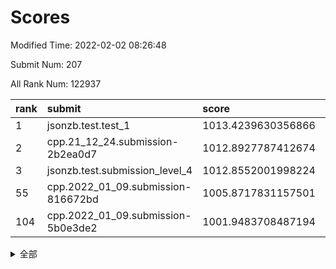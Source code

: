 # Scores

Modified Time: 2022-02-02 08:26:48

Submit Num: 207

All Rank Num: 122937

| rank |               submit               |       score        |       sigma        | pk_num |
| :--- | :--------------------------------- | :----------------- | :----------------- | :----- |
| 1    | jsonzb.test.test_1                 | 1013.4239630356866 | 0.8362532733929898 | 2379   |
| 2    | cpp.21_12_24.submission-2b2ea0d7   | 1012.8927787412674 | 0.7984291681416725 | 2376   |
| 3    | jsonzb.test.submission_level_4     | 1012.8552001998224 | 0.8284274815869224 | 2370   |
| 55   | cpp.2022_01_09.submission-816672bd | 1005.8717831157501 | 0.7219616110591692 | 2379   |
| 104  | cpp.2022_01_09.submission-5b0e3de2 | 1001.9483708487194 | 0.7137571246869735 | 2373   |


<details>
<summary>全部</summary>

| rank |                 submit                 |       score        |       sigma        | pk_num |
| :--- | :------------------------------------- | :----------------- | :----------------- | :----- |
| 1    | jsonzb.test.test_1                     | 1013.4239630356866 | 0.8362532733929898 | 2379   |
| 2    | cpp.21_12_24.submission-2b2ea0d7       | 1012.8927787412674 | 0.7984291681416725 | 2376   |
| 3    | jsonzb.test.submission_level_4         | 1012.8552001998224 | 0.8284274815869224 | 2370   |
| 4    | gobigger.level_3.submission_level_3_44 | 1011.6363150654977 | 0.7730486552118673 | 2377   |
| 5    | gobigger.level_3.submission_level_3_34 | 1011.4569644426693 | 0.7844435067838708 | 2380   |
| 6    | gobigger.level_3.submission_level_3_17 | 1011.1188071828551 | 0.7638968815546591 | 2375   |
| 7    | gobigger.level_3.submission_level_3_5  | 1011.0455081360504 | 0.7709302870021807 | 2377   |
| 8    | gobigger.level_3.submission_level_3_16 | 1010.9598465089291 | 0.7672238236413779 | 2375   |
| 9    | gobigger.level_3.submission_level_3_24 | 1010.7898486838409 | 0.7619753709978921 | 2374   |
| 10   | gobigger.level_3.submission_level_3_37 | 1010.7344854180989 | 0.7728575045347758 | 2374   |
| 11   | gobigger.level_3.submission_level_3_43 | 1010.7209062289726 | 0.7913792137861085 | 2376   |
| 12   | gobigger.level_3.submission_level_3_31 | 1010.5836496497352 | 0.7477978267169264 | 2371   |
| 13   | gobigger.level_3.submission_level_3_49 | 1010.5521224493693 | 0.7740533229251408 | 2378   |
| 14   | gobigger.level_3.submission_level_3_40 | 1010.4399679225492 | 0.7619802367049774 | 2377   |
| 15   | gobigger.level_3.submission_level_3_25 | 1010.3867433467321 | 0.7724386251536182 | 2379   |
| 16   | gobigger.level_3.submission_level_3_32 | 1010.355006947129  | 0.7567291916425011 | 2377   |
| 17   | gobigger.level_3.submission_level_3_35 | 1010.333516853976  | 0.7659773640376327 | 2378   |
| 18   | gobigger.level_3.submission_level_3_21 | 1010.3267059289138 | 0.7549392843826879 | 2374   |
| 19   | gobigger.level_3.submission_level_3_23 | 1010.3234725571839 | 0.7581499704414545 | 2372   |
| 20   | gobigger.level_3.submission_level_3_18 | 1010.2953288621673 | 0.7609983298875957 | 2378   |
| 21   | gobigger.level_3.submission_level_3_0  | 1010.2454957295015 | 0.7617945043604415 | 2378   |
| 22   | gobigger.level_3.submission_level_3_30 | 1010.1546390591867 | 0.7601272491888367 | 2381   |
| 23   | gobigger.level_3.submission_level_3_27 | 1010.1010554916745 | 0.7458791495970298 | 2379   |
| 24   | gobigger.level_3.submission_level_3_13 | 1009.9912533507454 | 0.7431388256222728 | 2372   |
| 25   | gobigger.level_3.submission_level_3_39 | 1009.9180269736515 | 0.7448321171721605 | 2375   |
| 26   | gobigger.level_3.submission_level_3_41 | 1009.893139149293  | 0.759701689370078  | 2379   |
| 27   | gobigger.level_3.submission_level_3_9  | 1009.8776314178593 | 0.7822878826341466 | 2380   |
| 28   | gobigger.level_3.submission_level_3_36 | 1009.8746191886346 | 0.7470136569847647 | 2376   |
| 29   | gobigger.level_3.submission_level_3_15 | 1009.8097922959155 | 0.7692520740789651 | 2372   |
| 30   | gobigger.level_3.submission_level_3_10 | 1009.7864215312046 | 0.7553313422368472 | 2374   |
| 31   | gobigger.level_3.submission_level_3_3  | 1009.7529686115531 | 0.7638724786946258 | 2381   |
| 32   | gobigger.level_3.submission_level_3_26 | 1009.7092856727484 | 0.7459434723989982 | 2374   |
| 33   | gobigger.level_3.submission_level_3_28 | 1009.7072147193602 | 0.7456467485171712 | 2372   |
| 34   | gobigger.level_3.submission_level_3_11 | 1009.6175192317304 | 0.7527135236982065 | 2384   |
| 35   | gobigger.level_3.submission_level_3_20 | 1009.5641196029444 | 0.7489217296848292 | 2378   |
| 36   | gobigger.level_3.submission_level_3_22 | 1009.4769416917161 | 0.7547847488316111 | 2375   |
| 37   | gobigger.level_3.submission_level_3_7  | 1009.3371673158526 | 0.7583417868191336 | 2374   |
| 38   | gobigger.level_3.submission_level_3_42 | 1009.32773191002   | 0.7743879152819102 | 2377   |
| 39   | gobigger.level_3.submission_level_3_45 | 1009.2493231233307 | 0.7607207467394299 | 2379   |
| 40   | gobigger.level_3.submission_level_3_47 | 1009.2326859223249 | 0.7513462113619397 | 2380   |
| 41   | gobigger.level_3.submission_level_3_46 | 1009.2217408351705 | 0.7646020657516527 | 2382   |
| 42   | gobigger.level_3.submission_level_3_48 | 1009.1198642902981 | 0.7630064612499466 | 2374   |
| 43   | gobigger.level_3.submission_level_3_33 | 1009.0263073147839 | 0.7442586726741935 | 2372   |
| 44   | gobigger.level_3.submission_level_3_8  | 1009.0151343153303 | 0.7401001142377747 | 2379   |
| 45   | gobigger.level_3.submission_level_3_29 | 1008.8831371791507 | 0.7326351937913194 | 2374   |
| 46   | gobigger.level_3.submission_level_3_19 | 1008.8489912990226 | 0.7555544252310233 | 2373   |
| 47   | gobigger.level_3.submission_level_3_38 | 1008.8462710061928 | 0.732344277398442  | 2374   |
| 48   | gobigger.level_3.submission_level_3_2  | 1008.7915990644362 | 0.7550431766786703 | 2373   |
| 49   | gobigger.level_3.submission_level_3_14 | 1008.7170093106625 | 0.7570648695095107 | 2383   |
| 50   | gobigger.level_3.submission_level_3_4  | 1008.683840604508  | 0.7223559267588313 | 2380   |
| 51   | gobigger.level_3.submission_level_3_1  | 1008.5792932920305 | 0.7538694530667794 | 2372   |
| 52   | gobigger.level_3.submission_level_3_12 | 1008.4161115018719 | 0.735319418928678  | 2373   |
| 53   | gobigger.level_3.submission_level_3_6  | 1007.8050580506194 | 0.7123790804241553 | 2373   |
| 54   | gobigger.level_1.submission_level_1_36 | 1005.9458952704415 | 0.7190131949575396 | 2378   |
| 55   | cpp.2022_01_09.submission-816672bd     | 1005.8717831157501 | 0.7219616110591692 | 2379   |
| 56   | gobigger.level_1.submission_level_1_27 | 1004.8389544970192 | 0.7263264593884338 | 2375   |
| 57   | gobigger.level_1.submission_level_1_21 | 1004.7340309346774 | 0.7261299166018835 | 2375   |
| 58   | gobigger.level_1.submission_level_1_16 | 1004.5054043341713 | 0.7181242865933425 | 2371   |
| 59   | gobigger.level_1.submission_level_1_5  | 1004.4592652468084 | 0.7118231260433975 | 2374   |
| 60   | gobigger.level_1.submission_level_1_18 | 1004.2718436315813 | 0.726801479227345  | 2380   |
| 61   | gobigger.level_1.submission_level_1_12 | 1004.1406446549396 | 0.7266242166392103 | 2375   |
| 62   | gobigger.level_1.submission_level_1_31 | 1004.1178692010227 | 0.7129960275241412 | 2376   |
| 63   | gobigger.level_1.submission_level_1_23 | 1004.0559823957766 | 0.7235888444387077 | 2371   |
| 64   | gobigger.level_1.submission_level_1_39 | 1003.9688296450232 | 0.7176805661047491 | 2377   |
| 65   | gobigger.level_1.submission_level_1_10 | 1003.9469821527508 | 0.7079688455014616 | 2374   |
| 66   | gobigger.level_1.submission_level_1_1  | 1003.9268555183737 | 0.7160757909740578 | 2374   |
| 67   | gobigger.level_1.submission_level_1_35 | 1003.8986821014345 | 0.7210012069590163 | 2375   |
| 68   | gobigger.level_1.submission_level_1_13 | 1003.8382119018341 | 0.7206662073427098 | 2375   |
| 69   | gobigger.level_1.submission_level_1_25 | 1003.8119649926855 | 0.7238186111367677 | 2383   |
| 70   | gobigger.level_1.submission_level_1_24 | 1003.7942682943709 | 0.7187771192263143 | 2379   |
| 71   | gobigger.level_1.submission_level_1_29 | 1003.6544831641513 | 0.7076640996105958 | 2373   |
| 72   | gobigger.level_1.submission_level_1_19 | 1003.6316211265004 | 0.7169440053170562 | 2378   |
| 73   | gobigger.level_1.submission_level_1_40 | 1003.5811217063173 | 0.7197896103900426 | 2371   |
| 74   | gobigger.level_1.submission_level_1_4  | 1003.4584143014337 | 0.7296481498464636 | 2378   |
| 75   | gobigger.level_1.submission_level_1_26 | 1003.4006606769891 | 0.7172137473212176 | 2378   |
| 76   | gobigger.level_1.submission_level_1_43 | 1003.3844844715575 | 0.710200997073651  | 2379   |
| 77   | gobigger.level_1.submission_level_1_38 | 1003.3698279084313 | 0.7118408067678522 | 2371   |
| 78   | gobigger.level_1.submission_level_1_42 | 1003.3027204203785 | 0.7085648794988298 | 2378   |
| 79   | gobigger.level_1.submission_level_1_34 | 1003.3000656216059 | 0.7200422655775018 | 2375   |
| 80   | gobigger.level_1.submission_level_1_3  | 1003.2693503629356 | 0.7111705212459943 | 2375   |
| 81   | gobigger.level_1.submission_level_1_47 | 1003.1971534594255 | 0.7126914052242642 | 2370   |
| 82   | gobigger.level_1.submission_level_1_30 | 1003.0559800411888 | 0.7191755087163771 | 2371   |
| 83   | gobigger.level_1.submission_level_1_37 | 1002.9642512514339 | 0.7150741075288292 | 2375   |
| 84   | gobigger.level_1.submission_level_1_22 | 1002.9098425187323 | 0.7069864665997169 | 2380   |
| 85   | gobigger.level_1.submission_level_1_32 | 1002.8977850504472 | 0.7183298864588832 | 2376   |
| 86   | gobigger.level_1.submission_level_1_46 | 1002.886671835666  | 0.719396702510526  | 2378   |
| 87   | gobigger.level_1.submission_level_1_41 | 1002.8493431841605 | 0.7151056989924632 | 2376   |
| 88   | gobigger.level_1.submission_level_1_49 | 1002.8293809246261 | 0.7059876109776776 | 2373   |
| 89   | gobigger.level_1.submission_level_1_9  | 1002.8214822354066 | 0.7116562595539835 | 2377   |
| 90   | gobigger.level_1.submission_level_1_44 | 1002.8146309880099 | 0.7214605314028916 | 2377   |
| 91   | gobigger.level_1.submission_level_1_2  | 1002.7870909233329 | 0.7133317092208652 | 2380   |
| 92   | gobigger.level_1.submission_level_1_0  | 1002.7827284931295 | 0.7092817277529498 | 2380   |
| 93   | gobigger.level_1.submission_level_1_20 | 1002.7704117363827 | 0.7104754871127394 | 2374   |
| 94   | gobigger.level_1.submission_level_1_28 | 1002.7270298249864 | 0.7128494628337406 | 2376   |
| 95   | gobigger.level_1.submission_level_1_8  | 1002.7148349147103 | 0.7084969213973519 | 2375   |
| 96   | gobigger.level_1.submission_level_1_7  | 1002.6679199199326 | 0.7300528895186517 | 2378   |
| 97   | gobigger.level_1.submission_level_1_45 | 1002.6215636442049 | 0.710919831348717  | 2377   |
| 98   | gobigger.level_1.submission_level_1_6  | 1002.5542010338926 | 0.7141147306737691 | 2376   |
| 99   | gobigger.level_1.submission_level_1_17 | 1002.5004012543359 | 0.7081032330183656 | 2372   |
| 100  | gobigger.level_1.submission_level_1_48 | 1002.3295972939402 | 0.7185468063865578 | 2375   |
| 101  | gobigger.level_1.submission_level_1_15 | 1002.3268284475728 | 0.7156730391746313 | 2374   |
| 102  | gobigger.level_1.submission_level_1_11 | 1002.3109929572371 | 0.7096070476754671 | 2374   |
| 103  | gobigger.level_1.submission_level_1_14 | 1002.2820340134041 | 0.7072883530917412 | 2381   |
| 104  | cpp.2022_01_09.submission-5b0e3de2     | 1001.9483708487194 | 0.7137571246869735 | 2373   |
| 105  | gobigger.level_1.submission_level_1_33 | 1001.7109327449174 | 0.7161267573553702 | 2379   |
| 106  | gobigger.random.submission_random_32   | 997.3539328527885  | 0.6962202952638176 | 2369   |
| 107  | gobigger.random.submission_random_24   | 997.0155578734424  | 0.7111780734922295 | 2370   |
| 108  | gobigger.random.submission_random_15   | 996.8763286258824  | 0.7119558087062416 | 2379   |
| 109  | gobigger.random.submission_random_40   | 996.7708135764559  | 0.7150656406038156 | 2373   |
| 110  | gobigger.random.submission_random_49   | 996.6755264142316  | 0.7059849533370952 | 2374   |
| 111  | gobigger.random.submission_random_19   | 996.6616853259554  | 0.699193201955589  | 2371   |
| 112  | gobigger.random.submission_random_27   | 996.6171580289072  | 0.7229884665972138 | 2376   |
| 113  | gobigger.random.submission_random_36   | 996.5508956389959  | 0.7150427954858206 | 2373   |
| 114  | gobigger.random.submission_random_44   | 996.4204836273558  | 0.6984217416673911 | 2379   |
| 115  | gobigger.random.submission_random_11   | 996.3914621088919  | 0.7188092747375785 | 2372   |
| 116  | gobigger.random.submission_random_47   | 996.3546667710334  | 0.7031270297893614 | 2375   |
| 117  | gobigger.random.submission_random_42   | 996.32445933971    | 0.7083980586513708 | 2381   |
| 118  | gobigger.random.submission_random_17   | 996.3230457703797  | 0.7285877569692428 | 2383   |
| 119  | gobigger.random.submission_random_29   | 996.2846246361445  | 0.7170213957626776 | 2373   |
| 120  | gobigger.random.submission_random_37   | 996.2763977151468  | 0.7029826897164441 | 2372   |
| 121  | gobigger.random.submission_random_31   | 996.2655011620737  | 0.7291795626012629 | 2378   |
| 122  | gobigger.random.submission_random_13   | 996.0928753631705  | 0.7046561025321735 | 2380   |
| 123  | gobigger.random.submission_random_0    | 996.0823412735798  | 0.7179177224966233 | 2371   |
| 124  | gobigger.random.submission_random_48   | 996.0544292314135  | 0.7231483759063677 | 2373   |
| 125  | gobigger.random.submission_random_5    | 996.0472845059408  | 0.7105727399622461 | 2380   |
| 126  | gobigger.random.submission_random_20   | 996.0209228896476  | 0.7061107494679266 | 2379   |
| 127  | gobigger.random.submission_random_23   | 995.9841094015686  | 0.7130353750751269 | 2378   |
| 128  | gobigger.random.submission_random_12   | 995.9449100761733  | 0.7162745350862402 | 2376   |
| 129  | gobigger.random.submission_random_26   | 995.9358851629283  | 0.7150223147339867 | 2377   |
| 130  | gobigger.random.submission_random_34   | 995.7944857048807  | 0.712749849994722  | 2376   |
| 131  | gobigger.random.submission_random_45   | 995.7864999599963  | 0.71628195696866   | 2372   |
| 132  | gobigger.random.submission_random_4    | 995.7841547075976  | 0.7149565412444482 | 2374   |
| 133  | gobigger.random.submission_random_43   | 995.7699879137969  | 0.7238209757568099 | 2376   |
| 134  | gobigger.random.submission_random_10   | 995.7691324191238  | 0.7149850453682275 | 2377   |
| 135  | gobigger.random.submission_random_7    | 995.6960806319292  | 0.708713048624619  | 2375   |
| 136  | gobigger.random.submission_random_21   | 995.656237369955   | 0.7120288093265957 | 2376   |
| 137  | gobigger.random.submission_random_28   | 995.6555841593251  | 0.7038611796617962 | 2375   |
| 138  | gobigger.random.submission_random_30   | 995.6483015670331  | 0.7198396292709729 | 2375   |
| 139  | gobigger.random.submission_random_1    | 995.627880364804   | 0.7025085421850068 | 2379   |
| 140  | gobigger.random.submission_random_46   | 995.6183830831876  | 0.7080777600265106 | 2375   |
| 141  | gobigger.random.submission_random_6    | 995.6145619127051  | 0.7102549335896181 | 2374   |
| 142  | gobigger.random.submission_random_8    | 995.5250872141582  | 0.7144901466652755 | 2371   |
| 143  | gobigger.random.submission_random_22   | 995.3122832626125  | 0.7182286323446322 | 2378   |
| 144  | gobigger.random.submission_random_38   | 995.2998229596196  | 0.7218567959932279 | 2376   |
| 145  | gobigger.random.submission_random_41   | 995.2480726683283  | 0.6974486585537063 | 2376   |
| 146  | gobigger.random.submission_random_33   | 995.159080408797   | 0.7025977896499965 | 2379   |
| 147  | gobigger.random.submission_random_9    | 995.1203506524575  | 0.7039946019822475 | 2375   |
| 148  | gobigger.random.submission_random_39   | 995.0217615414838  | 0.711044531248865  | 2374   |
| 149  | gobigger.random.submission_random_16   | 994.8626569237226  | 0.7126811553793734 | 2370   |
| 150  | gobigger.random.submission_random_35   | 994.8469268847377  | 0.7049110311659307 | 2373   |
| 151  | gobigger.random.submission_random_14   | 994.7680091384307  | 0.7068387013318536 | 2375   |
| 152  | gobigger.random.submission_random_18   | 994.6269132369911  | 0.7234929257707716 | 2373   |
| 153  | gobigger.level_2.submission_level_2_36 | 994.52278379933    | 0.7273137859877378 | 2371   |
| 154  | gobigger.random.submission_random_2    | 994.4237212224482  | 0.7304762009943087 | 2374   |
| 155  | gobigger.level_2.submission_level_2_16 | 994.421741260126   | 0.7300391558437175 | 2376   |
| 156  | gobigger.random.submission_random_3    | 994.2993625762497  | 0.7296093263400604 | 2376   |
| 157  | gobigger.level_2.submission_level_2_6  | 994.1599387657741  | 0.7142378165337688 | 2375   |
| 158  | gobigger.random.submission_random_25   | 993.6020282452932  | 0.7158266076172843 | 2380   |
| 159  | gobigger.level_2.submission_level_2_34 | 993.3049276328577  | 0.7409387590795283 | 2375   |
| 160  | gobigger.level_2.submission_level_2_19 | 993.2256525635277  | 0.7254380919534238 | 2378   |
| 161  | gobigger.level_2.submission_level_2_21 | 993.2048673969532  | 0.7467053235470724 | 2380   |
| 162  | gobigger.level_2.submission_level_2_49 | 993.052039087324   | 0.7320703228617941 | 2368   |
| 163  | gobigger.level_2.submission_level_2_39 | 992.977544347832   | 0.7486711350093926 | 2379   |
| 164  | gobigger.level_2.submission_level_2_46 | 992.945572556601   | 0.7328488938707758 | 2378   |
| 165  | gobigger.level_2.submission_level_2_15 | 992.8990859224638  | 0.7585577143587436 | 2370   |
| 166  | gobigger.level_2.submission_level_2_31 | 992.841277617883   | 0.7306696516833344 | 2378   |
| 167  | gobigger.level_2.submission_level_2_43 | 992.8093990049643  | 0.7424258380501653 | 2374   |
| 168  | gobigger.level_2.submission_level_2_40 | 992.8088629867805  | 0.7238036298303786 | 2371   |
| 169  | gobigger.level_2.submission_level_2_41 | 992.754375568445   | 0.7331050918638691 | 2384   |
| 170  | gobigger.level_2.submission_level_2_44 | 992.6460106439011  | 0.7315121249483223 | 2381   |
| 171  | gobigger.level_2.submission_level_2_23 | 992.6327051354093  | 0.7320561857357095 | 2378   |
| 172  | gobigger.level_2.submission_level_2_45 | 992.6321670456063  | 0.7379807575141467 | 2373   |
| 173  | gobigger.level_2.submission_level_2_38 | 992.6181947996898  | 0.758784985497232  | 2376   |
| 174  | gobigger.level_2.submission_level_2_17 | 992.5949075961058  | 0.7379285355304248 | 2373   |
| 175  | gobigger.level_2.submission_level_2_2  | 992.3596934186921  | 0.7452627368690808 | 2373   |
| 176  | gobigger.level_2.submission_level_2_37 | 992.3529065037056  | 0.7264423741168159 | 2372   |
| 177  | gobigger.level_2.submission_level_2_42 | 992.2777257590888  | 0.735927781564524  | 2379   |
| 178  | gobigger.level_2.submission_level_2_0  | 992.2755947503667  | 0.7717084983132764 | 2369   |
| 179  | gobigger.level_2.submission_level_2_20 | 992.2667965535924  | 0.7699719865309593 | 2375   |
| 180  | gobigger.level_2.submission_level_2_4  | 992.2606090730374  | 0.7431368791501863 | 2378   |
| 181  | gobigger.level_2.submission_level_2_12 | 992.2570006454978  | 0.7649057778437383 | 2371   |
| 182  | gobigger.level_2.submission_level_2_22 | 992.2455888686118  | 0.7505278862519406 | 2373   |
| 183  | gobigger.level_2.submission_level_2_30 | 992.2099672016647  | 0.7488584262331297 | 2372   |
| 184  | gobigger.level_2.submission_level_2_11 | 992.1505423497679  | 0.745097338488852  | 2374   |
| 185  | gobigger.level_2.submission_level_2_1  | 992.0702819289193  | 0.7364020769124455 | 2375   |
| 186  | gobigger.level_2.submission_level_2_27 | 992.0324551250413  | 0.7208513406148328 | 2378   |
| 187  | gobigger.level_2.submission_level_2_48 | 992.0157363378258  | 0.7449089054221144 | 2371   |
| 188  | gobigger.level_2.submission_level_2_9  | 991.9924005109895  | 0.7401051477467785 | 2376   |
| 189  | gobigger.level_2.submission_level_2_26 | 991.9808702461772  | 0.7526940441405242 | 2378   |
| 190  | gobigger.level_2.submission_level_2_29 | 991.7925740173887  | 0.7571766829080673 | 2377   |
| 191  | gobigger.level_2.submission_level_2_24 | 991.7923631084423  | 0.7511633225468178 | 2380   |
| 192  | gobigger.level_2.submission_level_2_8  | 991.7219303220693  | 0.75688246726702   | 2370   |
| 193  | gobigger.level_2.submission_level_2_10 | 991.7178015298972  | 0.7636890458149945 | 2377   |
| 194  | gobigger.level_2.submission_level_2_35 | 991.6294560545757  | 0.7578105717731264 | 2380   |
| 195  | gobigger.level_2.submission_level_2_28 | 991.3912049204384  | 0.743351021426888  | 2370   |
| 196  | gobigger.level_2.submission_level_2_33 | 991.3330613358438  | 0.7384911703823815 | 2371   |
| 197  | gobigger.level_2.submission_level_2_7  | 991.2429132338142  | 0.7623038620711997 | 2375   |
| 198  | gobigger.level_2.submission_level_2_25 | 991.2149812294671  | 0.7570975086626432 | 2372   |
| 199  | gobigger.level_2.submission_level_2_14 | 991.2114086137684  | 0.7513425368569139 | 2372   |
| 200  | gobigger.level_2.submission_level_2_3  | 991.195996612072   | 0.7456618720406394 | 2377   |
| 201  | gobigger.level_2.submission_level_2_13 | 990.8661469913227  | 0.7572794197378414 | 2377   |
| 202  | gobigger.level_2.submission_level_2_47 | 990.5895871621027  | 0.7610604982666919 | 2375   |
| 203  | gobigger.level_2.submission_level_2_32 | 990.5298404086294  | 0.7477167311047681 | 2375   |
| 204  | gobigger.level_2.submission_level_2_18 | 989.7449877476872  | 0.7716779230477725 | 2373   |
| 205  | gobigger.level_2.submission_level_2_5  | 989.5852892756888  | 0.7736029315291115 | 2376   |
| 206  | gobigger.none.submission_none_1        | 977.5621500172883  | 1.3185014272327331 | 2375   |
| 207  | gobigger.none.submission_none_0        | 976.4224261947924  | 1.427479970503812  | 2378   |

</details>